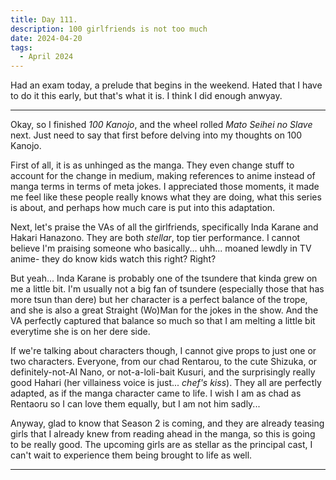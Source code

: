 ```yaml
---
title: Day 111.
description: 100 girlfriends is not too much
date: 2024-04-20
tags: 
  - April 2024
---
```


Had an exam today, a prelude that begins in the weekend. Hated that I have to do it this early, but that's what it is. I think I did enough anwyay.

-----

Okay, so I finished *100 Kanojo*, and the wheel rolled *Mato Seihei no Slave* next. Just need to say that first before delving into my thoughts on 100 Kanojo.

First of all, it is as unhinged as the manga. They even change stuff to account for the change in medium, making references to anime instead of manga terms in terms of meta jokes. I appreciated those moments, it made me feel like these people really knows what they are doing, what this series is about, and perhaps how much care is put into this adaptation.

Next, let's praise the VAs of all the girlfriends, specifically Inda Karane and Hakari Hanazono. They are both *stellar*, top tier performance. I cannot believe I'm praising someone who basically... uhh... moaned lewdly in TV anime- they do know kids watch this right? Right?

But yeah... Inda Karane is probably one of the tsundere that kinda grew on me a little bit. I'm usually not a big fan of tsundere (especially those that has more tsun than dere) but her character is a perfect balance of the trope, and she is also a great Straight (Wo)Man for the jokes in the show. And the VA perfectly captured that balance so much so that I am melting a little bit everytime she is on her dere side.

If we're talking about characters though, I cannot give props to just one or two characters. Everyone, from our chad Rentarou, to the cute Shizuka, or definitely-not-AI Nano, or not-a-loli-bait Kusuri, and the surprisingly really good Hahari (her villainess voice is just... *chef's kiss*). They all are perfectly adapted, as if the manga character came to life. I wish I am as chad as Rentaoru so I can love them equally, but I am not him sadly...

Anyway, glad to know that Season 2 is coming, and they are already teasing girls that I already knew from reading ahead in the manga, so this is going to be really good. The upcoming girls are as stellar as the principal cast, I can't wait to experience them being brought to life as well.

-----

